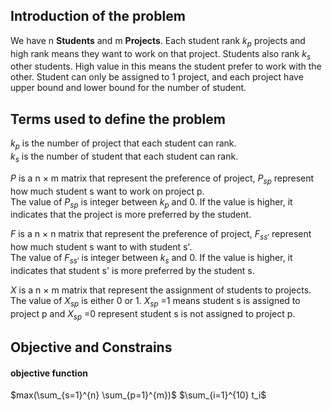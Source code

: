 ## Introduction of the problem
We have n **Students** and m **Projects**. Each student rank $k_p$ projects and high rank means they want to work on that project. 
Students also rank $k_s$ other students. High value in this means the student prefer to work with the other. 
Student can only be assigned to 1 project, and each project have upper bound and lower bound for the number of student.

## Terms used to define the problem
$k_p$ is the number of project that each student can rank. <br>
$k_s$ is the number of student that each student can rank. <br>

$P$ is a n $\times$ m matrix that represent the preference of project, $P_{sp}$ represent how much student s want to work on project p. <br>
The value of $P_{sp}$ is integer between $k_p$ and 0. If the value is higher, it indicates that the project is more preferred by the student. <br>

$F$ is a n $\times$ n matrix that represent the preference of project, $F_{ss'}$ represent how much student s want to with student s'. <br>
The value of $F_{ss'}$ is integer between $k_s$ and 0. If the value is higher, it indicates that student s' is more preferred by the student s. <br>

$X$ is a n $\times$ m matrix that represent the assignment of students to projects. <br>
The value of $X_{sp}$ is either 0 or 1. $X_{sp}$ =1 means student s is assigned to project p and $X_{sp}$ =0 represent student s is not assigned to project p. <br>

## Objective and Constrains
#### objective function
$max(\sum_{s=1}^{n} \sum_{p=1}^{m})$
$\sum_{i=1}^{10} t_i$
